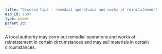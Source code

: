 ```yaml
---
title: "Disused tips - remedial operations and works of reinstatement"
esd_id: 1597
type: power
parent_id:  
---
```


A local authority may carry out remedial operations and works of reinstatement in certain circumstances and may sell materials in certain circumstances.

